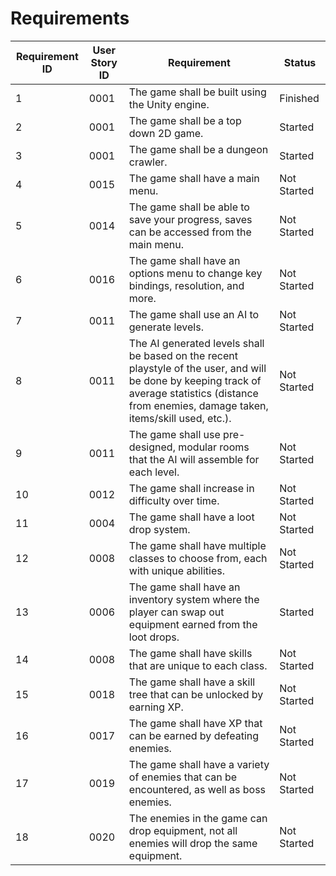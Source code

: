 # Requirements

|Requirement ID | User Story ID| Requirement | Status|
|---------------|--------------|-------------|-------
|1	| 0001|The game shall be built using the Unity engine. | Finished |
|2	| 0001|The game shall be a top down 2D game. | Started|
|3	| 0001|The game shall be a dungeon crawler. | Started|
|4	| 0015|The game shall have a main menu. | Not Started|
|5	| 0014|The game shall be able to save your progress, saves can be accessed from the main menu. | Not Started|
|6	| 0016|The game shall have an options menu to change key bindings, resolution, and more. | Not Started|
|7	| 0011|The game shall use an AI to generate levels. | Not Started|
|8 | 0011|The AI generated levels shall be based on the recent playstyle of the user, and will be done by keeping track of average statistics (distance from enemies, damage taken, items/skill used, etc.). | Not Started|
|9 |	0011|The game shall use pre-designed, modular rooms that the AI will assemble for each level. | Not Started|
|10 | 0012|The game shall increase in difficulty over time. | Not Started|
|11 | 0004|The game shall have a loot drop system. | Not Started|
|12 | 0008|The game shall have multiple classes to choose from, each with unique abilities. | Not Started|
|13 | 0006|The game shall have an inventory system where the player can swap out equipment earned from the loot drops. | Started|
|14 | 0008|The game shall have skills that are unique to each class. | Not Started|
|15 | 0018|The game shall have a skill tree that can be unlocked by earning XP. | Not Started|
|16 | 0017|The game shall have XP that can be earned by defeating enemies. | Not Started|
|17 | 0019|The game shall have a variety of enemies that can be encountered, as well as boss enemies. | Not Started|
|18 |0020|The enemies in the game can drop equipment, not all enemies will drop the same equipment. | Not Started|

